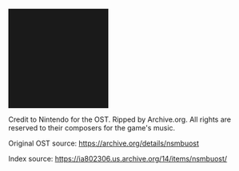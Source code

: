 <a href="optional"><img src="https://archive.org/images/music-theater/internet-archive.svg" alt="" border="100"></a>

Credit to Nintendo for the OST. Ripped by Archive.org. All rights are reserved to their composers for the game's music.

Original OST source: https://archive.org/details/nsmbuost

Index source: https://ia802306.us.archive.org/14/items/nsmbuost/
